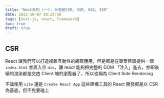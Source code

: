 ```yaml
---
title: "Next系列 (一): 什麼是CSR, SSR, SSG, ISR"
date: 2022-10-07 10:23:58
tags: [next-js, react, framework]
toc: true
draft: true
---
```


## CSR

React 讓我們可以打造複雜互動性的網頁應用，但是都是在專案目錄提供一個 `index.html` 並置入空 `div`，讓 react 能夠把完整的 DOM 「注入」進去，亦即後續的渲染都是交由 Client 端的瀏覽器了，所以也稱為 Client Side Rendering

不論使用 `vite` 還是 `Create React App` 這些建構工具的 React 開發都是以 CSR 為基底，但不免要碰上
